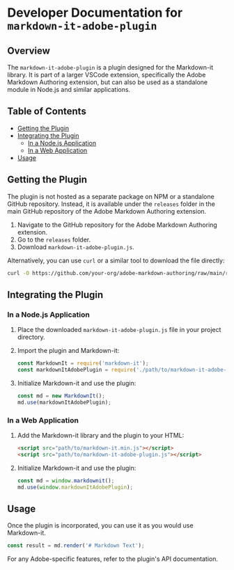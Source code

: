 # Developer Documentation for `markdown-it-adobe-plugin`

## Overview

The `markdown-it-adobe-plugin` is a plugin designed for the Markdown-it library. It is part of a larger VSCode extension, specifically the Adobe Markdown Authoring extension, but can also be used as a standalone module in Node.js and similar applications.

## Table of Contents

- [Getting the Plugin](#getting-the-plugin)
- [Integrating the Plugin](#integrating-the-plugin)
  - [In a Node.js Application](#in-a-nodejs-application)
  - [In a Web Application](#in-a-web-application)
- [Usage](#usage)

## Getting the Plugin

The plugin is not hosted as a separate package on NPM or a standalone GitHub repository. Instead, it is available under the `releases` folder in the main GitHub repository of the Adobe Markdown Authoring extension.

1. Navigate to the GitHub repository for the Adobe Markdown Authoring extension.
2. Go to the `releases` folder.
3. Download `markdown-it-adobe-plugin.js`.

Alternatively, you can use `curl` or a similar tool to download the file directly:

```bash
curl -O https://github.com/your-org/adobe-markdown-authoring/raw/main/releases/markdown-it-adobe-plugin.js
```

## Integrating the Plugin

### In a Node.js Application

1. Place the downloaded `markdown-it-adobe-plugin.js` file in your project directory.
2. Import the plugin and Markdown-it:

    ```javascript
    const MarkdownIt = require('markdown-it');
    const markdownItAdobePlugin = require('./path/to/markdown-it-adobe-plugin');
    ```

3. Initialize Markdown-it and use the plugin:

    ```javascript
    const md = new MarkdownIt();
    md.use(markdownItAdobePlugin);
    ```

### In a Web Application

1. Add the Markdown-it library and the plugin to your HTML:

    ```html
    <script src="path/to/markdown-it.min.js"></script>
    <script src="path/to/markdown-it-adobe-plugin.js"></script>
    ```

2. Initialize Markdown-it and use the plugin:

    ```javascript
    const md = window.markdownit();
    md.use(window.markdownItAdobePlugin);
    ```

## Usage

Once the plugin is incorporated, you can use it as you would use Markdown-it.

```javascript
const result = md.render('# Markdown Text');
```

For any Adobe-specific features, refer to the plugin's API documentation.
